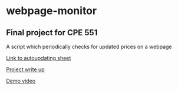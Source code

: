 # webpage-monitor
## Final project for CPE 551
A script which periodically checks for updated prices on a webpage

[Link to autoupdating sheet](https://docs.google.com/spreadsheets/d/1qfxXoF3DpWgBylqLYgnlkDboCt_VmcEdvqOrdrI_CDg/edit#gid=0)

[Project write up](https://docs.google.com/document/d/1pebVoNbn5g2QY_ogPkKacUup7BE6UY0EOC3faKMILbE/edit)

[Demo video]()
